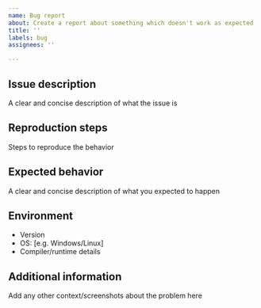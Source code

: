 ```yaml
---
name: Bug report
about: Create a report about something which doesn't work as expected
title: ''
labels: bug
assignees: ''

---
```


## Issue description

A clear and concise description of what the issue is

## Reproduction steps

Steps to reproduce the behavior

## Expected behavior

A clear and concise description of what you expected to happen

## Environment

 - Version
 - OS: [e.g. Windows/Linux]
 - Compiler/runtime details

## Additional information

Add any other context/screenshots about the problem here

